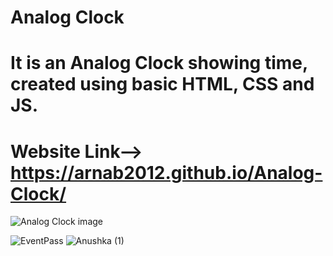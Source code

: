 # Analog Clock
# It is an Analog Clock showing time, created using basic HTML, CSS and JS.
# Website Link--> https://arnab2012.github.io/Analog-Clock/
![Analog Clock image](https://encrypted-tbn0.gstatic.com/images?q=tbn:ANd9GcShwiLEYuiCl4JNWQUzTyQVF6AjnR1X33MzhA&usqp=CAU)

![EventPass](https://user-images.githubusercontent.com/98828838/210571645-8972089d-ddda-4450-93a6-062f43186627.png)
![Anushka (1)](https://user-images.githubusercontent.com/76967222/214883165-0d759ace-2a42-46aa-905e-fecdad7b32f2.png)